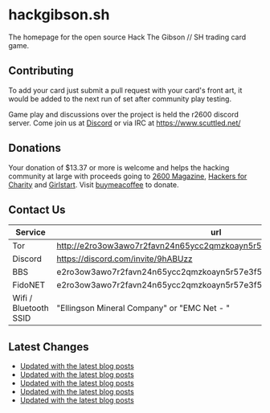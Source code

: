 # hackgibson.sh
The homepage for the open source Hack The Gibson // SH trading card game.


## Contributing

To add your card just submit a pull request with your card's front art, it would be added to the next run of set after community play testing.

Game play and discussions over the project is held the r2600 discord server. Come join us at [Discord](https://discord.com/invite/9hABUzz) or via IRC at https://www.scuttled.net/


## Donations

Your donation of $13.37 or more is welcome and helps the hacking community at large with proceeds going to [2600 Magazine](https://2600.com/), [Hackers for Charity](https://hackersforcharity.org) and [Girlstart](https://girlstart.org).  Visit [buymeacoffee](https://www.buymeacoffee.com/hackgibson.sh) to donate.


## Contact Us

Service | url
-|-
Tor | http://e2ro3ow3awo7r2favn24n65ycc2qmzkoayn5r57e3f56nvjwdcgg32ad.onion
Discord | https://discord.com/invite/9hABUzz
BBS | e2ro3ow3awo7r2favn24n65ycc2qmzkoayn5r57e3f56nvjwdcgg32ad.onion:23
FidoNET | e2ro3ow3awo7r2favn24n65ycc2qmzkoayn5r57e3f56nvjwdcgg32ad.onion:24554
Wifi / Bluetooth SSID | "Ellingson Mineral Company" or "EMC Net - <fidonet address>"

## Latest Changes
<!-- BLOG-POST-LIST:START -->
- [Updated with the latest blog posts](https://github.com/DFW2600/hackgibson.sh/commit/e38aadac88b7fbd3ca8f7b78a5f1324b4214fa80)
- [Updated with the latest blog posts](https://github.com/DFW2600/hackgibson.sh/commit/97722a5058ba20b6522227fa296f55cd3485bb7d)
- [Updated with the latest blog posts](https://github.com/DFW2600/hackgibson.sh/commit/c677573227d02eb0a4869a1ebdc76d0f9ed5974e)
- [Updated with the latest blog posts](https://github.com/DFW2600/hackgibson.sh/commit/e20d93d59abfb978df5c884469077ac1afd738e7)
- [Updated with the latest blog posts](https://github.com/DFW2600/hackgibson.sh/commit/aee860a91ef4a07344eb6c358e274bbfea78d8c3)
<!-- BLOG-POST-LIST:END -->
